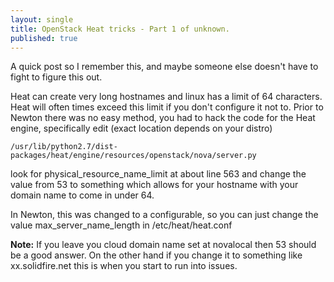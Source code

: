```yaml
---
layout: single
title: OpenStack Heat tricks - Part 1 of unknown.
published: true
---
```


A quick post so I remember this, and maybe someone else doesn't have to fight to
figure this out.

Heat can create very long hostnames and linux has a limit of 64 characters. Heat
will often times exceed this limit if you don't configure it not to. Prior to
Newton there was no easy method, you had to hack the code for the Heat engine,
specifically edit (exact location depends on your distro)

```
/usr/lib/python2.7/dist-packages/heat/engine/resources/openstack/nova/server.py
```

look for physical_resource_name_limit at about line 563 and change the value
from 53 to something which allows for your hostname with your domain name to
come in under 64.

In Newton, this was changed to a configurable, so you can just change the value
max_server_name_length in /etc/heat/heat.conf

**Note:** If you leave you cloud domain name set at novalocal then 53 should be
a good answer.  On the other hand if you change it to something like
xx.solidfire.net this is when you start to run into issues.
